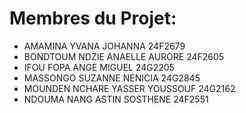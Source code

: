 # Membres du Projet:
- AMAMINA YVANA JOHANNA 24F2679  
- BONDTOUM NDZIE ANAELLE AURORE 24F2605  
- IFOU FOPA ANGE MIGUEL 24G2205  
- MASSONGO SUZANNE NENICIA 24G2845  
- MOUNDEN NCHARE YASSER YOUSSOUF 24G2162  
- NDOUMA NANG ASTIN SOSTHENE 24F2551

